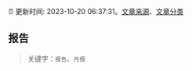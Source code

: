 :alarm_clock: 更新时间: 2023-10-20 06:37:31。[文章来源](/README.md)、[文章分类](/TAGS.md)

## 报告


> 关键字：`报告`、`月报`



